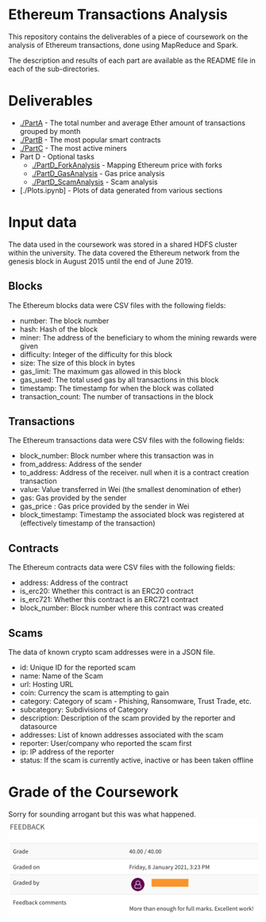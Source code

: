 # Ethereum Transactions Analysis
This repository contains the deliverables of a piece of coursework on the analysis of Ethereum transactions, done using MapReduce and Spark.

The description and results of each part are available as the README file in each of the sub-directories.

# Deliverables
- [./PartA](PartA) - The total number and average Ether amount of transactions grouped by month
- [./PartB](PartB) - The most popular smart contracts
- [./PartC](PartC) - The most active miners
- Part D - Optional tasks
    - [./PartD_ForkAnalysis](PartD_ForkAnalysis) - Mapping Ethereum price with forks
    - [./PartD_GasAnalysis](PartD_GasAnalysis) - Gas price analysis
    - [./PartD_ScamAnalysis](PartD_ScamAnalysis) - Scam analysis
- [./Plots.ipynb] - Plots of data generated from various sections

# Input data
The data used in the coursework was stored in a shared HDFS cluster within the university. The data covered the Ethereum network from the genesis block in August 2015 until the end of June 2019.

## Blocks
The Ethereum blocks data were CSV files with the following fields:
- number: The block number
- hash: Hash of the block
- miner: The address of the beneficiary to whom the mining rewards were given
- difficulty: Integer of the difficulty for this block
- size: The size of this block in bytes
- gas_limit: The maximum gas allowed in this block
- gas_used: The total used gas by all transactions in this block
- timestamp: The timestamp for when the block was collated
- transaction_count: The number of transactions in the block

## Transactions
The Ethereum transactions data were CSV files with the following fields:
- block_number: Block number where this transaction was in
- from_address: Address of the sender
- to_address: Address of the receiver. null when it is a contract creation transaction
- value: Value transferred in Wei (the smallest denomination of ether)
- gas: Gas provided by the sender
- gas_price : Gas price provided by the sender in Wei
- block_timestamp: Timestamp the associated block was registered at (effectively timestamp of the transaction)

## Contracts
The Ethereum contracts data were CSV files with the following fields:
- address: Address of the contract
- is_erc20: Whether this contract is an ERC20 contract
- is_erc721: Whether this contract is an ERC721 contract
- block_number: Block number where this contract was created

## Scams
The data of known crypto scam addresses were in a JSON file.
- id: Unique ID for the reported scam
- name: Name of the Scam
- url: Hosting URL
- coin: Currency the scam is attempting to gain
- category: Category of scam - Phishing, Ransomware, Trust Trade, etc.
- subcategory: Subdivisions of Category
- description: Description of the scam provided by the reporter and datasource
- addresses: List of known addresses associated with the scam
- reporter: User/company who reported the scam first
- ip: IP address of the reporter
- status: If the scam is currently active, inactive or has been taken offline

# Grade of the Coursework
Sorry for sounding arrogant but this was what happened.
![](./grade.png)